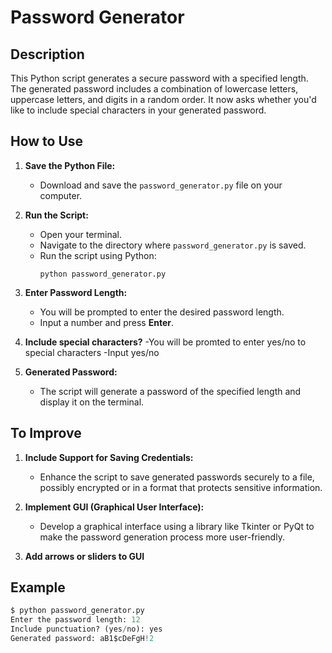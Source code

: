 # Password Generator

## Description

This Python script generates a secure password with a specified length. The generated password includes a combination of lowercase letters, uppercase letters, and digits in a random order. It now asks whether you'd like to 
include special characters in your generated password.

## How to Use

1. **Save the Python File:**
   - Download and save the `password_generator.py` file on your computer.

2. **Run the Script:**
   - Open your terminal.
   - Navigate to the directory where `password_generator.py` is saved.
   - Run the script using Python:
     ```
     python password_generator.py
     ```

3. **Enter Password Length:**
   - You will be prompted to enter the desired password length.
   - Input a number and press **Enter**.

4. **Include special characters?**
   -You will be promted to enter yes/no to special characters
   -Input yes/no


5. **Generated Password:**
   - The script will generate a password of the specified length and display it on the terminal.

## To Improve

1. **Include Support for Saving Credentials:**
   - Enhance the script to save generated passwords securely to a file, possibly encrypted or in a format that protects sensitive information.

2. **Implement GUI (Graphical User Interface):**
   - Develop a graphical interface using a library like Tkinter or PyQt to make the password generation process more user-friendly.

3. **Add arrows or sliders to GUI**

## Example

```python
$ python password_generator.py
Enter the password length: 12
Include punctuation? (yes/no): yes
Generated password: aB1$cDeFgH!2
